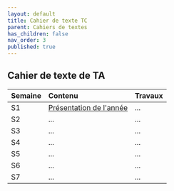 ```yaml
---
layout: default
title: Cahier de texte TC
parent: Cahiers de textes
has_children: false
nav_order: 3
published: true
---
```

## Cahier de texte de TA


| Semaine        | Contenu          | Travaux |
|:-------------|:------------------|:------|
| S1           | [Présentation de l'année](https://rollauda.github.io/pt2023/docs/Pr%C3%A9sentation) | ...  |
| S2 | ...   | ...  |
| S3 | ...   | ...  |
| S4 | ...   | ...  |
| S5 | ...   | ...  |
| S6 | ...   | ...  |
| S7 | ...   | ...  |